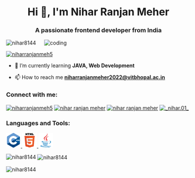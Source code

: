 <h1 align="center">Hi 👋, I'm Nihar Ranjan Meher</h1>
<h3 align="center">A passionate frontend developer from India</h3>

<img align="right" alt="coding" width="400" src="https://media0.giphy.com/media/qgQUggAC3Pfv687qPC/200.webp?cid=ecf05e47dlrx97cl7dv1ffyjofmiqc7wl611284iq6i4gf3t&rid=200.webp&ct=g">

<p align="left"> <img src="https://komarev.com/ghpvc/?username=nihar8144&label=Profile%20views&color=0e75b6&style=flat" alt="nihar8144" /> </p>

<p align="left"> <a href="https://twitter.com/niharranjanmeh5" target="blank"><img src="https://img.shields.io/twitter/follow/niharranjanmeh5?logo=twitter&style=for-the-badge" alt="niharranjanmeh5" /></a> </p>

- 🌱 I’m currently learning **JAVA, Web Development**

- 📫 How to reach me **niharranjanmeher2022@vitbhopal.ac.in**

<h3 align="left">Connect with me:</h3>
<p align="left">
<a href="https://twitter.com/niharranjanmeh5" target="blank"><img align="center" src="https://raw.githubusercontent.com/rahuldkjain/github-profile-readme-generator/master/src/images/icons/Social/twitter.svg" alt="niharranjanmeh5" height="30" width="40" /></a>
<a href="https://linkedin.com/in/nihar ranjan meher" target="blank"><img align="center" src="https://raw.githubusercontent.com/rahuldkjain/github-profile-readme-generator/master/src/images/icons/Social/linked-in-alt.svg" alt="nihar ranjan meher" height="30" width="40" /></a>
<a href="https://fb.com/nihar ranjan meher" target="blank"><img align="center" src="https://raw.githubusercontent.com/rahuldkjain/github-profile-readme-generator/master/src/images/icons/Social/facebook.svg" alt="nihar ranjan meher" height="30" width="40" /></a>
<a href="https://instagram.com/_nihar.01_" target="blank"><img align="center" src="https://raw.githubusercontent.com/rahuldkjain/github-profile-readme-generator/master/src/images/icons/Social/instagram.svg" alt="_nihar.01_" height="30" width="40" /></a>
</p>

<h3 align="left">Languages and Tools:</h3>
<p align="left"> <a href="https://www.w3schools.com/cpp/" target="_blank" rel="noreferrer"> <img src="https://raw.githubusercontent.com/devicons/devicon/master/icons/cplusplus/cplusplus-original.svg" alt="cplusplus" width="40" height="40"/> </a> <a href="https://www.w3.org/html/" target="_blank" rel="noreferrer"> <img src="https://raw.githubusercontent.com/devicons/devicon/master/icons/html5/html5-original-wordmark.svg" alt="html5" width="40" height="40"/> </a> <a href="https://www.java.com" target="_blank" rel="noreferrer"> <img src="https://raw.githubusercontent.com/devicons/devicon/master/icons/java/java-original.svg" alt="java" width="40" height="40"/> </a> </p>

<p><img align="left" src="https://github-readme-stats.vercel.app/api/top-langs?username=nihar8144&show_icons=true&locale=en&layout=compact" alt="nihar8144" /></p>

<p>&nbsp;<img align="center" src="https://github-readme-stats.vercel.app/api?username=nihar8144&show_icons=true&locale=en" alt="nihar8144" /></p>

<p><img align="center" src="https://github-readme-streak-stats.herokuapp.com/?user=nihar8144&" alt="nihar8144" /></p>
